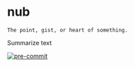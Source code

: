 # nub

```
The point, gist, or heart of something.
```

Summarize text

[![pre-commit](https://img.shields.io/badge/pre--commit-enabled-brightgreen?logo=pre-commit)](https://github.com/pre-commit/pre-commit)
